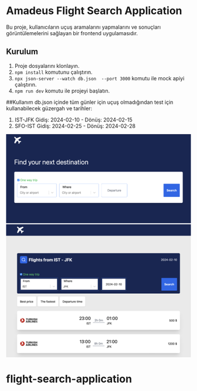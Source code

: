 # Amadeus Flight Search Application

Bu proje, kullanıcıların uçuş aramalarını yapmalarını ve sonuçları görüntülemelerini sağlayan bir frontend uygulamasıdır.

## Kurulum

1. Proje dosyalarını klonlayın.
2. `npm install` komutunu çalıştırın.
3. `npx json-server --watch db.json  --port 3000` komutu ile mock apiyi çalıştırın.
4. `npm run dev` komutu ile projeyi başlatın.

##Kullanım
db.json içinde tüm günler için uçuş olmadığından test için kullanabilecek güzergah ve tarihler:

1. IST-JFK Gidiş: 2024-02-10 - Dönüş: 2024-02-15
2. SFO-IST Gidiş: 2024-02-25 - Dönüş: 2024-02-28

![Screenshot](public/SS1.png)
![Screenshot](public/SS3.png)
# flight-search-application
